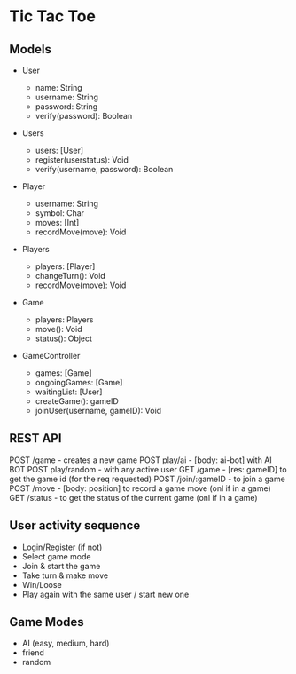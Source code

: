 # Tic Tac Toe

## Models

- User
  - name: String
  - username: String
  - password: String
  - verify(password): Boolean
- Users

  - users: [User]
  - register(userstatus): Void
  - verify(username, password): Boolean

- Player

  - username: String
  - symbol: Char
  - moves: [Int]
  - recordMove(move): Void

- Players

  - players: [Player]
  - changeTurn(): Void
  - recordMove(move): Void

- Game
  - players: Players
  - move(): Void
  - status(): Object

- GameController
  - games: [Game]
  - ongoingGames: [Game]
  - waitingList: [User]
  - createGame(): gameID
  - joinUser(username, gameID): Void

## REST API

POST /game - creates a new game
POST play/ai - [body: ai-bot] with AI BOT
POST play/random - with any active user
GET /game - [res: gameID] to get the game id (for the req requested)
POST /join/:gameID - to join a game
POST /move - [body: position] to record a game move (onl if in a game)
GET /status - to get the status of the current game (onl if in a game)

## User activity sequence

- Login/Register (if not)
- Select game mode
- Join & start the game
- Take turn & make move
- Win/Loose
- Play again with the same user / start new one

## Game Modes

- AI (easy, medium, hard)
- friend
- random
